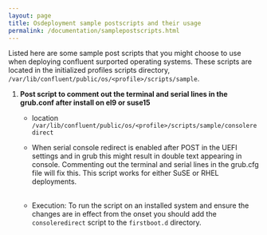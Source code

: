 ```yaml
---
layout: page
title: Osdeployment sample postscripts and their usage
permalink: /documentation/samplepostscripts.html
---
```


Listed here are some sample post scripts that you might choose to use when deploying 
confluent surported operating systems. These scripts are located in the initialized 
profiles scripts directory, `/var/lib/confluent/public/os/<profile>/scripts/sample`.

1. **Post script to comment out the terminal and serial lines in the grub.conf after install on el9 or suse15**
    - location `/var/lib/confluent/public/os/<profile>/scripts/sample/consoleredirect`
    - When serial console redirect is enabled after POST in the UEFI settings and in grub this might result in double text 
    appearing in console. Commenting out the terminal and serial lines in the grub.cfg file will fix this. This
    script works for either SuSE or RHEL deployments. 
    <br><br>

    - Execution: To run the script on an installed system and ensure the changes are in effect from the onset you should add the
    `consoleredirect` script to the `firstboot.d` directory. 
